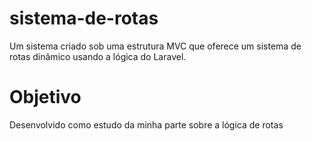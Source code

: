 # sistema-de-rotas
Um sistema criado sob uma estrutura MVC que oferece um sistema de rotas dinâmico usando a lógica do Laravel.

# Objetivo
Desenvolvido como estudo da minha parte sobre a lógica de rotas

